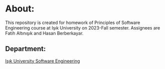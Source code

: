 # About:
This repository is created for homework of Principles of Software Engineering course at Işık University on 2023-Fall semester. Assignees are Fatih Altınışık and Hasan Berberkayar.
## Department:
[Işık University Software Engineering](https://www.isikun.edu.tr/akademik/muhendislik-fakultesi/bolumler-ve-programlar/bilgisayar-muhendisligi/programlar/lisans-programi/yazilim-muhendisligi)

